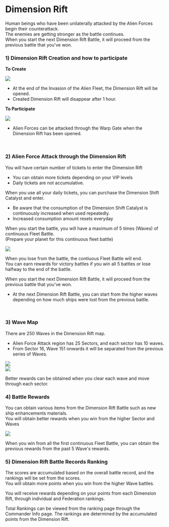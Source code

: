 # Dimension Rift

Human beings who have been unilaterally attacked by the Alien Forces begin their counterattack.<br>
The enemies are getting stronger as the battle continues.<br>
When you start the next Dimension Rift Battle, it will proceed from the previous battle that you've won.
<br>

### 1) Dimension Rift Creation and how to participate

**To Create**

![](http://d3bbxo4nelobc3.cloudfront.net/html/img/help/505_01.jpg)
- At the end of the Invasion of the Alien Fleet, the Dimension Rift will be opened.
- Created Dimension Rift will disappear after 1 hour.

**To Participate**

![](http://d3bbxo4nelobc3.cloudfront.net/html/img/help/505_02.jpg)
- Alien Forces can be attacked through the Warp Gate when the Dimension Rift has been opened. 

<br>

### 2) Alien Force Attack through the Dimension Rift

You will have certain number of tickets to enter the Dimension Rift
- You can obtain more tickets depending on your VIP levels
- Daily tickets are not accumulative.

When you use all your daily tickets, you can purchase the Dimension Shift Catalyst and enter.
- Be aware that the consumption of the Dimension Shift Catalyst is continuously increased when used repeatedly. 
- Increased consumption amount resets everyday

When you start the battle, you will have a maximum of 5 times (Waves) of continuous Fleet Battle.<br>
(Prepare your planet for this continuous fleet battle)

![](http://d3bbxo4nelobc3.cloudfront.net/html/img/help/505_03.jpg)

When you lose from the battle, the contiuous Fleet Battle will end. <br>
You can earn rewards for victory battles if you win all 5 battles or lose halfway to the end of the battle.

When you start the next Dimension Rift Battle, it will proceed from the previous battle that you've won.
- At the next Dimension Rift Battle, you can start from the higher waves depending on how much ships were lost from the previous battle.
<br>

### 3) Wave Map

There are 250 Waves in the Dimension Rift map.<br>
- Alien Force Attack region has 25 Sectors, and each sector has 10 waves.<br>
- From Sector 16, Wave 151 onwards it will be separated from the previous series of Waves.<br>

![](http://d3bbxo4nelobc3.cloudfront.net/html/img/help/505_04.jpg)<br>
![](http://d3bbxo4nelobc3.cloudfront.net/html/img/help/505_05.jpg)

Better rewards can be obtained when you clear each wave and move through each sector. 
<br>

### 4) Battle Rewards

You can obtain various items from the Dimension Rift Battle such as new ship enhancements materials.<br>
You will obtain better rewards when you win from the higher Sector and Waves

![](http://d3bbxo4nelobc3.cloudfront.net/html/img/help/505_06.jpg)

When you win from all the first continuous Fleet Battle,  you can obtain the previous rewards from the past 5 Wave's rewards.
<br>

### 5) Dimension Rift Battle Records Ranking

The scores are accumulated based on the overall battle record, and the rankings will be set from the scores.<br>
You will obtain more points when you win from the higher Wave battles.

You will receive rewards depending on your points from each Dimension Rift, through individual and Federation rankings.

Total Rankings can be viewed from the ranking page through the Commander Info page. The rankings are determined by the accumulated points from the Dimension Rift.

